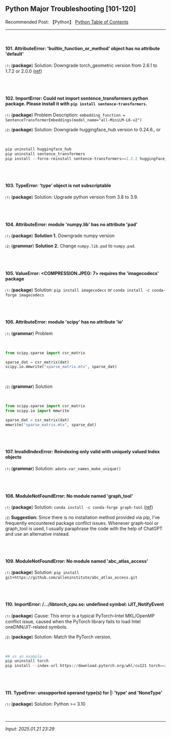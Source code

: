 ## **Python Major Troubleshooting [101-120]**

Recommended Post: 【Python】 [Python Table of Contents](https://jb243.github.io/pages/786)

---

<br>

#### **101. AttributeError: 'builtin_function_or_method' object has no attribute 'default'**

⑴ (****package****) Solution: Downgrade torch_geometric version from 2.6.1 to 1.7.2 or 2.0.0 ([ref](https://github.com/pyg-team/pytorch_geometric/discussions/9683))

<br>

<br>

#### **102. ImportError: Could not import sentence_transformers python package. Please install it with `pip install sentence-transformers`.**

⑴ (****package****) Problem Description: `embedding_function = SentenceTransformerEmbeddings(model_name="all-MiniLM-L6-v2")`

⑵ (****package****) Solution: Downgrade huggingface_hub version to 0.24.6., or

<br>

```python
pip uninstall huggingface_hub
pip uninstall sentence_transformers
pip install --force-reinstall sentence-transformers==2.2.2 huggingface_hub==0.16.4
```

<br>

<br>

#### **103. TypeError: 'type' object is not subscriptable**

⑴ (**package**) Solution: Upgrade python version from 3.8 to 3.9.

<br> 

<br>

#### **104. AttributeError: module 'numpy.lib' has no attribute 'pad'**

⑴ (**package**) **Solution 1.** Downgrade numpy version

⑵ (**grammar**) **Solution 2.** Change `numpy.lib.pad` to `numpy.pad`.

<br> 

<br>

#### **105. ValueError: <COMPRESSION.JPEG: 7> requires the 'imagecodecs' package**

⑴  (**package**) Solution: `pip install imagecodecs` or `conda install -c conda-forge imagecodecs`

<br>

<br>

#### **106. AttributeError: module 'scipy' has no attribute 'io'**

⑴ (**grammar**) Problem

<br>

```python
from scipy.sparse import csr_matrix

sparse_dat = csr_matrix(dat)
scipy.io.mmwrite("sparse_matrix.mtx", sparse_dat)
```

<br>

⑵ (**grammar**) Solution 

<br>
 
```python
from scipy.sparse import csr_matrix
from scipy.io import mmwrite

sparse_dat = csr_matrix(dat)
mmwrite("sparse_matrix.mtx", sparse_dat)
```

<br>

<br>

#### 107. InvalidIndexError: Reindexing only valid with uniquely valued Index objects

⑴ (**grammar**) Solution: `adata.var_names_make_unique()`

<br>

<br>

#### 108. ModuleNotFoundError: No module named 'graph_tool'

⑴ (**package**) Solution: `conda install -c conda-forge graph-tool` ([ref](https://graph-tool.skewed.de/installation.html))

⑵ **Suggestion:** Since there is no installation method provided via pip, I've frequently encountered package conflict issues. Whenever graph-tool or graph_tool is used, I usually paraphrase the code with the help of ChatGPT and use an alternative instead.

<br>

<br>

#### 109. ModuleNotFoundError: No module named 'abc_atlas_access'

⑴  (**package**) Solution: `pip install git+https://github.com/alleninstitute/abc_atlas_access.git`

<br>

<br>

#### 110. ImportError: /.../libtorch_cpu.so: undefined symbol: iJIT_NotifyEvent

⑴ (**package**) Cause: This error is a typical PyTorch–Intel MKL/OpenMP conflict issue, caused when the PyTorch library fails to load Intel oneDNN/JIT-related symbols.

⑵ (**package**) Solution: Match the PyTorch version.

<br>

```python
## as an example
pip uninstall torch
pip install --index-url https://download.pytorch.org/whl/cu121 torch==2.3.1 torchvision==0.18.1 torchaudio==2.3.1
```

<br>

<br>

#### 111. TypeError: unsupported operand type(s) for |: 'type' and 'NoneType'

⑴ (**package**) Solution: Python >= 3.10

<br>

---

_Input: 2025.01.21 23:29_
